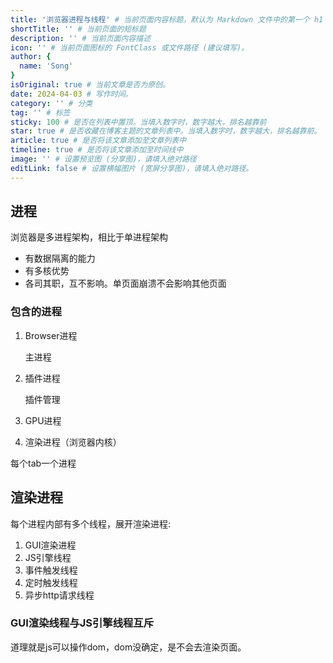 ```yaml
---
title: '浏览器进程与线程' # 当前页面内容标题，默认为 Markdown 文件中的第一个 h1 标签内容
shortTitle: '' # 当前页面的短标题
description: '' # 当前页面内容描述
icon: '' # 当前页面图标的 FontClass 或文件路径 (建议填写)。
author: {
  name: 'Song'
}
isOriginal: true # 当前文章是否为原创。
date: 2024-04-03 # 写作时间。
category: '' # 分类
tag: '' # 标签
sticky: 100 # 是否在列表中置顶。当填入数字时，数字越大，排名越靠前
star: true # 是否收藏在博客主题的文章列表中。当填入数字时，数字越大，排名越靠前。
article: true # 是否将该文章添加至文章列表中
timeline: true # 是否将该文章添加至时间线中
image: '' # 设置预览图 (分享图)，请填入绝对路径
editLink: false # 设置横幅图片 (宽屏分享图)，请填入绝对路径。
---
```


## 进程

浏览器是多进程架构，相比于单进程架构

- 有数据隔离的能力
- 有多核优势
- 各司其职，互不影响。单页面崩溃不会影响其他页面

### 包含的进程

1. Browser进程

    主进程

2. 插件进程

    插件管理

3. GPU进程

4. 渲染进程（浏览器内核）

  每个tab一个进程

## 渲染进程

每个进程内部有多个线程，展开渲染进程:

1. GUI渲染进程
2. JS引擎线程
3. 事件触发线程
4. 定时触发线程
5. 异步http请求线程

### GUI渲染线程与JS引擎线程互斥

道理就是js可以操作dom，dom没确定，是不会去渲染页面。
